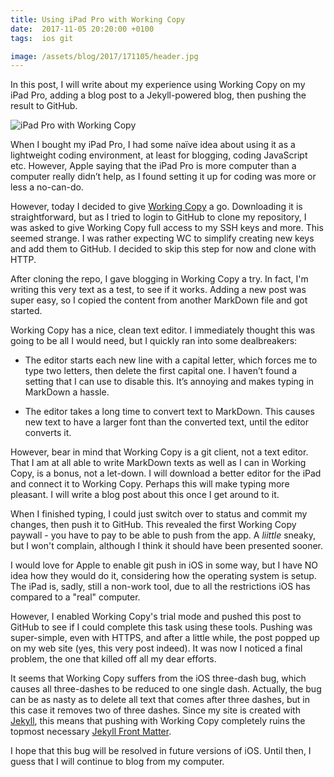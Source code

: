 ```yaml
---
title: Using iPad Pro with Working Copy
date:  2017-11-05 20:20:00 +0100
tags:  ios git

image: /assets/blog/2017/171105/header.jpg
---
```


In this post, I will write about my experience using Working Copy on my iPad Pro,
adding a blog post to a Jekyll-powered blog, then pushing the result to GitHub.

![iPad Pro with Working Copy]({{page.image}})

When I bought my iPad Pro, I had some naïve idea about using it as a lightweight
coding environment, at least for blogging, coding JavaScript etc. However, Apple
saying that the iPad Pro is more computer than a computer really didn’t help, as
I found setting it up for coding was more or less a no-can-do.

However, today I decided to give [Working Copy](https://workingcopyapp.com) a go.
Downloading it is straightforward, but as I tried to login to GitHub to clone my
repository, I was asked to give Working Copy full access to my SSH keys and more.
This seemed strange. I was rather expecting WC to simplify creating new keys and
add them to GitHub. I decided to skip this step for now and clone with HTTP.

After cloning the repo, I gave blogging in Working Copy a try. In fact, I'm
writing this very text as a test, to see if it works. Adding a new post was
super easy, so I copied the content from another MarkDown file and got started.

Working Copy has a nice, clean text editor. I immediately thought this was going
to be all I would need, but I quickly ran into some dealbreakers:

* The editor starts each new line with a capital letter, which forces me to type
two letters, then delete the first capital one. I haven’t found a setting that I
can use to disable this. It’s annoying and makes typing in MarkDown a hassle.

* The editor takes a long time to convert text to MarkDown. This causes new text
to have a larger font than the converted text, until the editor converts it.

However, bear in mind that Working Copy is a git client, not a text editor. That
I am at all able to write MarkDown texts as well as I can in Working Copy, is a
bonus, not a let-down. I will download a better editor for the iPad and connect
it to Working Copy. Perhaps this will make typing more pleasant. I will write a 
blog post about this once I get around to it.

When I finished typing, I could just switch over to status and commit my changes,
then push it to GitHub. This revealed the first Working Copy paywall - you have
to pay to be able to push from the app. A *liittle* sneaky, but I won't complain,
although I think it should have been presented sooner.

I would love for Apple to enable git push in iOS in some way, but I have NO idea
how they would do it, considering how the operating system is setup. The iPad is,
sadly, still a non-work tool, due to all the restrictions iOS has compared to a
"real" computer.

However, I enabled Working Copy's trial mode and pushed this post to GitHub to
see if I could complete this task using these tools. Pushing was super-simple,
even with HTTPS, and after a little while, the post popped up on my web site
(yes, this very post indeed). It was now I noticed a final problem, the one that
killed off all my dear efforts.

It seems that Working Copy suffers from the iOS three-dash bug, which causes all
three-dashes to be reduced to one single dash. Actually, the bug can be as nasty
as to delete all text that comes after three dashes, but in this case it removes
two of three dashes. Since my site is created with [Jekyll](https://jekyllrb.com),
this means that pushing with Working Copy completely ruins the topmost necessary
[Jekyll Front Matter](https://jekyllrb.com/docs/frontmatter/).

I hope that this bug will be resolved in future versions of iOS. Until then, I
guess that I will continue to blog from my computer.
